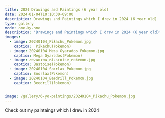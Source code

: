 ```yaml
---
title: 2024 Drawings and Paintings (6 year old)
date: 2024-01-04T10:10:30+09:00
description: Drawings and Paintings which I drew in 2024 (6 year old)
type: gallery
mode: one-by-one
description: "Drawings and Paintings which I drew in 2024 (6 year old)"
images:
  - image: 20240104_Pikachu_Pokemon.jpg
    caption:  Pikachu(Pokemon)
  - image: 20240104_Mega_Gyarados_Pokemon.jpg
    caption: Mega Gyarados(Pokemon)
  - image: 20240104_Blastoise_Pokemon.jpg
    caption: Bastoise(Pokemon)
  - image: 20240104_Snorlax_Pokemon.jpg
    caption: Snorlax(Pokemon)
  - image: 20240104_Beedrill_Pokemon.jpg
    caption: Beedrill(Pokemon)

    
image: /gallery/6-yo-paintings/20240104_Pikachu_Pokemon.jpg
---
```


Check out my paintaings which I drew in 2024